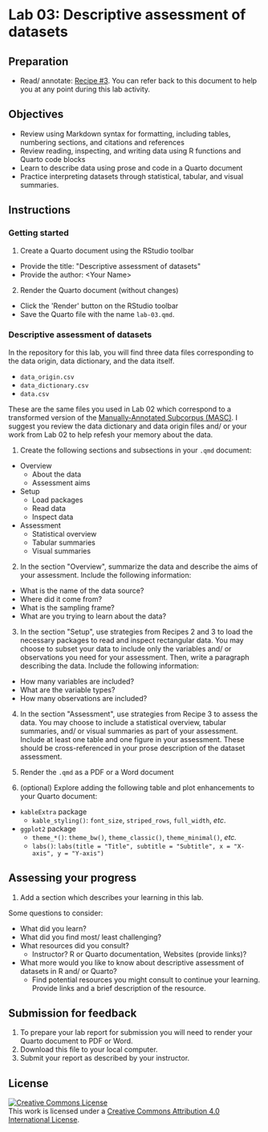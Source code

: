 # Lab 03: Descriptive assessment of datasets

## Preparation

- Read/ annotate: [Recipe \#3](https://qtalr.github.io/qtalrkit/articles/recipe-3.html). You can refer back to this document to help you at any point during this lab activity.

## Objectives

- Review using Markdown syntax for formatting, including tables, numbering sections, and citations and references
- Review reading, inspecting, and writing data using R functions and Quarto code blocks
- Learn to describe data using prose and code in a Quarto document
- Practice interpreting datasets through statistical, tabular, and visual summaries.

## Instructions

### Getting started

1. Create a Quarto document using the RStudio toolbar
  - Provide the title: "Descriptive assessment of datasets"
  - Provide the author: \<Your Name\>
2. Render the Quarto document (without changes)
  - Click the 'Render' button on the RStudio toolbar
  - Save the Quarto file with the name `lab-03.qmd`.

### Descriptive assessment of datasets

In the repository for this lab, you will find three data files corresponding to the data origin, data dictionary, and the data itself.

  - `data_origin.csv`
  - `data_dictionary.csv`
  - `data.csv`

These are the same files you used in Lab 02 which correspond to a transformed version of the [Manually-Annotated Subcorpus (MASC)](https://anc.org/data/masc/about/). I suggest you review the data dictionary and data origin files and/ or your work from Lab 02 to help refesh your memory about the data.

1. Create the following sections and subsections in your `.qmd` document:

  - Overview
    - About the data
    - Assessment aims
  - Setup
    - Load packages
    - Read data
    - Inspect data
  - Assessment
    - Statistical overview
    - Tabular summaries
    - Visual summaries

2. In the section "Overview", summarize the data and describe the aims of your assessment. Include the following information:

  - What is the name of the data source?
  - Where did it come from?
  - What is the sampling frame?
  - What are you trying to learn about the data?

3. In the section "Setup", use strategies from Recipes 2 and 3 to load the necessary packages to read and inspect rectangular data. You may choose to subset your data to include only the variables and/ or observations you need for your assessment. Then, write a paragraph describing the data. Include the following information:

  - How many variables are included?
  - What are the variable types?
  - How many observations are included?

4. In the section "Assessment", use strategies from Recipe 3 to assess the data. You may choose to include a statistical overview, tabular summaries, and/ or visual summaries as part of your assessment. Include at least one table and one figure in your assessment. These should be cross-referenced in your prose description of the dataset assessment.

5. Render the `.qmd` as a PDF or a Word document

6. (optional) Explore adding the following table and plot enhancements to your Quarto document:

  - `kableExtra` package
    - `kable_styling()`: `font_size`, `striped_rows`, `full_width`, *etc*.
  - `ggplot2` package
    - `theme_*()`: `theme_bw()`, `theme_classic()`, `theme_minimal()`, *etc.*
    - `labs()`: `labs(title = "Title", subtitle = "Subtitle", x = "X-axis", y = "Y-axis")`

## Assessing your progress

1. Add a section which describes your learning in this lab.

Some questions to consider:

  - What did you learn?
  - What did you find most/ least challenging?
  - What resources did you consult?
    - Instructor? R or Quarto documentation, Websites (provide links)?
  - What more would you like to know about descriptive assessment of datasets in R and/ or Quarto?
    - Find potential resources you might consult to continue your learning. Provide links and a brief description of the resource.

## Submission for feedback

1. To prepare your lab report for submission you will need to render your Quarto document to PDF or Word.
2. Download this file to your local computer.
3. Submit your report as described by your instructor.

## License

<a rel="license" href="http://creativecommons.org/licenses/by/4.0/"><img alt="Creative Commons License" style="border-width:0" src="https://i.creativecommons.org/l/by/4.0/88x31.png" /></a><br />This work is licensed under a <a rel="license" href="http://creativecommons.org/licenses/by/4.0/">Creative Commons Attribution 4.0 International License</a>.
